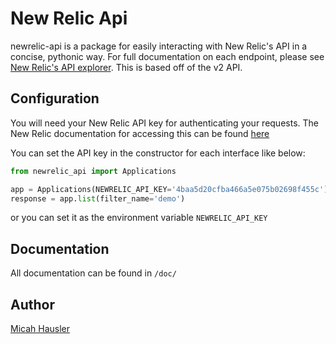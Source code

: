 New Relic Api
=============
newrelic-api is a package for easily interacting with New Relic's API in a
concise, pythonic way. For full documentation on each endpoint, please see
[New Relic's API explorer](https://rpm.newrelic.com/api/explore/). This is
based off of the v2 API.

## Configuration

You will need your New Relic API key for authenticating your requests. The
New Relic documentation for accessing this can be found
[here](https://docs.newrelic.com/docs/apis/api-key)

You can set the API key in the constructor for each interface like below:

```python
from newrelic_api import Applications

app = Applications(NEWRELIC_API_KEY='4baa5d20cfba466a5e075b02698f455c')
response = app.list(filter_name='demo')
```

or you can set it as the environment variable `NEWRELIC_API_KEY`


## Documentation

All documentation can be found in `/doc/`

## Author
[Micah Hausler](mailto:micah.hausler@ambition.com)

